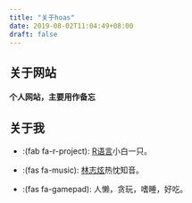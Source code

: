 ```yaml
---
title: "关于hoas"
date: 2019-08-02T11:04:49+08:00
draft: false
---
```


## 关于网站

#### 个人网站，主要用作备忘

## 关于我

- :(fab fa-r-project): [R语言](https://www.r-project.org/)小白一只。

- :(fas fa-music): [林志炫](https://hoas.xyz/post/terrylin/)热忱知音。

- :(fas fa-gamepad): 人懒，贪玩，嗜睡，好吃。